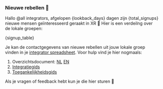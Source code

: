 ### Nieuwe rebellen :star2: 

Hallo @all integrators, afgelopen {lookback_days} dagen zijn {total_signups} nieuwe mensen geïnteresseerd geraakt in XR :tada: Hier is een verdeilng over de lokale groepen:

{signup_table}

Je kan de contactgegevens van nieuwe rebellen uit jouw lokale groep vinden in je [integrator spreadsheet](https://cloud.extinctionrebellion.nl/index.php/f/381175). Voor hulp vind je hier nogmaals:

1. Overzichtsdocument: [NL](https://cloud.extinctionrebellion.nl/index.php/s/NQFRpEYjrj6WdLi) [EN](https://cloud.extinctionrebellion.nl/index.php/f/1045459)
2. [Integratiegids](https://cloud.extinctionrebellion.nl/index.php/s/xmGF8CZxospLzsm)
3. [Toegankelijkheidsgids](https://cloud.extinctionrebellion.nl/index.php/s/fa354G6366Xb9xi)

Als je vragen of feedback hebt kun je die hier sturen :handshake:
